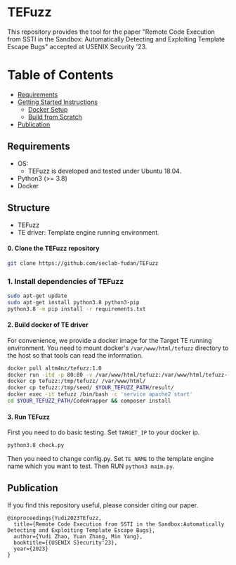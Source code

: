 # TEFuzz 
This repository provides the tool for the paper "Remote Code Execution from SSTI in the Sandbox: Automatically Detecting and Exploiting Template Escape Bugs" accepted at USENIX Security '23.

Table of Contents
=================
* [Requirements](#requirements)
* [Getting Started Instructions](#getting-started-instructions)
  * [Docker Setup](#docker-setup)
  * [Build from Scratch](#build-from-scratch)
* [Publication](#publication)

## Requirements

* OS: 
  - TEFuzz is developed and tested under Ubuntu 18.04.
* Python3 (>= 3.8)
* Docker 

## Structure

* TEFuzz
* TE driver: Template engine running environment.

#### **0. Clone the TEFuzz repository**

```bash
git clone https://github.com/seclab-fudan/TEFuzz
```

### **1. Install dependencies of TEFuzz**

```bash
sudo apt-get update
sudo apt-get install python3.8 python3-pip
python3.8 -m pip install -r requirements.txt
```
#### **2. Build docker of TE driver**
For convenience, we provide a docker image for the Target TE running environment.
You need to mount docker's `/var/www/html/tefuzz` directory to the host so that tools can read the information.

```bash
docker pull altm4nz/tefuzz:1.0
docker run -itd -p 80:80 -v /var/www/html/tefuzz:/var/www/html/tefuzz--name tefuzz altm4nz/tefuzz:1.0 
docker cp tefuzz:/tmp/tefuzz/ /var/www/html/
docker cp tefuzz:/tmp/seed/ $YOUR_TEFUZZ_PATH/result/
docker exec -it tefuzz /bin/bash -c 'service apache2 start'
cd $YOUR_TEFUZZ_PATH/CodeWrapper && composer install

```

#### **3. Run TEFuzz**
First you need to do basic testing.
Set `TARGET_IP` to your docker ip.
```bash
python3.8 check.py
```
Then you need to change  config.py.
Set `TE_NAME` to the template engine name which you want to test.
Then RUN `python3 maim.py`.


## Publication

If you find this repository useful, please consider citing our paper.
```
@inproceedings{Yudi2023TEfuzz,
  title={Remote Code Execution from SSTI in the Sandbox:Automatically Detecting and Exploiting Template Escape Bugs},
  author={Yudi Zhao, Yuan Zhang, Min Yang},
  booktitle={{USENIX S}ecurity'23},
  year={2023}
}
```

